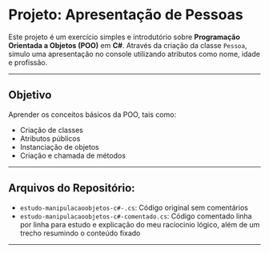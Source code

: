 # Projeto: Apresentação de Pessoas

Este projeto é um exercício simples e introdutório sobre **Programação Orientada a Objetos (POO)** em **C#**. Através da criação da classe `Pessoa`, simulo uma apresentação no console utilizando atributos como nome, idade e profissão.

---

##  Objetivo

Aprender os conceitos básicos da POO, tais como:
- Criação de classes
- Atributos públicos
- Instanciação de objetos
- Criação e chamada de métodos

---

##  Arquivos do Repositório:

- `estudo-manipulacaoobjetos-c#-.cs`: Código original sem comentários
- `estudo-manipulacaoobjetos-c#-comentado.cs`: Código comentado linha por linha para estudo e explicação do meu racíocinio lógico, além de um trecho resumindo o conteúdo fixado

---


